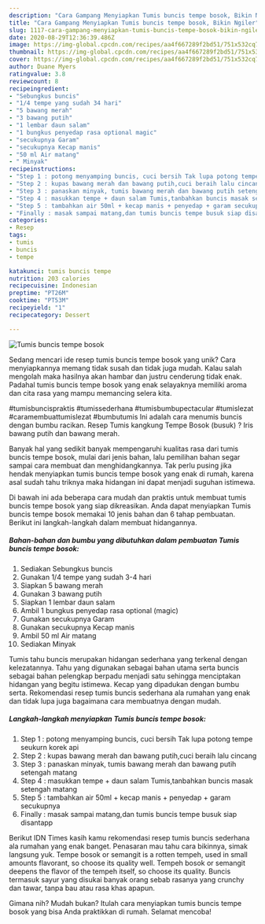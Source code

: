 ```yaml
---
description: "Cara Gampang Menyiapkan Tumis buncis tempe bosok, Bikin Ngiler"
title: "Cara Gampang Menyiapkan Tumis buncis tempe bosok, Bikin Ngiler"
slug: 1117-cara-gampang-menyiapkan-tumis-buncis-tempe-bosok-bikin-ngiler
date: 2020-08-29T12:36:39.486Z
image: https://img-global.cpcdn.com/recipes/aa4f667289f2bd51/751x532cq70/tumis-buncis-tempe-bosok-foto-resep-utama.jpg
thumbnail: https://img-global.cpcdn.com/recipes/aa4f667289f2bd51/751x532cq70/tumis-buncis-tempe-bosok-foto-resep-utama.jpg
cover: https://img-global.cpcdn.com/recipes/aa4f667289f2bd51/751x532cq70/tumis-buncis-tempe-bosok-foto-resep-utama.jpg
author: Duane Myers
ratingvalue: 3.8
reviewcount: 8
recipeingredient:
- "Sebungkus buncis"
- "1/4 tempe yang sudah 34 hari"
- "5 bawang merah"
- "3 bawang putih"
- "1 lembar daun salam"
- "1 bungkus penyedap rasa optional magic"
- "secukupnya Garam"
- "secukupnya Kecap manis"
- "50 ml Air matang"
- " Minyak"
recipeinstructions:
- "Step 1 : potong menyamping buncis, cuci bersih Tak lupa potong tempe seukurn korek api"
- "Step 2 : kupas bawang merah dan bawang putih,cuci beraih lalu cincang"
- "Step 3 : panaskan minyak, tumis bawang merah dan bawang putih setengah matang"
- "Step 4 : masukkan tempe + daun salam Tumis,tanbahkan buncis masak setengah matang"
- "Step 5 : tambahkan air 50ml + kecap manis + penyedap + garam secukupnya"
- "Finally : masak sampai matang,dan tumis buncis tempe busuk siap disantapp"
categories:
- Resep
tags:
- tumis
- buncis
- tempe

katakunci: tumis buncis tempe 
nutrition: 203 calories
recipecuisine: Indonesian
preptime: "PT26M"
cooktime: "PT53M"
recipeyield: "1"
recipecategory: Dessert

---
```



![Tumis buncis tempe bosok](https://img-global.cpcdn.com/recipes/aa4f667289f2bd51/751x532cq70/tumis-buncis-tempe-bosok-foto-resep-utama.jpg)

Sedang mencari ide resep tumis buncis tempe bosok yang unik? Cara menyiapkannya memang tidak susah dan tidak juga mudah. Kalau salah mengolah maka hasilnya akan hambar dan justru cenderung tidak enak. Padahal tumis buncis tempe bosok yang enak selayaknya memiliki aroma dan cita rasa yang mampu memancing selera kita.

#tumisbuncispraktis #tumissederhana #tumisbumbupectacular #tumislezat #caramembuattumislezat #bumbutumis Ini adalah cara menumis buncis dengan bumbu racikan. Resep Tumis kangkung Tempe Bosok (busuk) ? Iris bawang putih dan bawang merah.

Banyak hal yang sedikit banyak mempengaruhi kualitas rasa dari tumis buncis tempe bosok, mulai dari jenis bahan, lalu pemilihan bahan segar sampai cara membuat dan menghidangkannya. Tak perlu pusing jika hendak menyiapkan tumis buncis tempe bosok yang enak di rumah, karena asal sudah tahu triknya maka hidangan ini dapat menjadi suguhan istimewa.


Di bawah ini ada beberapa cara mudah dan praktis untuk membuat tumis buncis tempe bosok yang siap dikreasikan. Anda dapat menyiapkan Tumis buncis tempe bosok memakai 10 jenis bahan dan 6 tahap pembuatan. Berikut ini langkah-langkah dalam membuat hidangannya.

<!--inarticleads1-->

##### Bahan-bahan dan bumbu yang dibutuhkan dalam pembuatan Tumis buncis tempe bosok:

1. Sediakan Sebungkus buncis
1. Gunakan 1/4 tempe yang sudah 3-4 hari
1. Siapkan 5 bawang merah
1. Gunakan 3 bawang putih
1. Siapkan 1 lembar daun salam
1. Ambil 1 bungkus penyedap rasa optional (magic)
1. Gunakan secukupnya Garam
1. Gunakan secukupnya Kecap manis
1. Ambil 50 ml Air matang
1. Sediakan  Minyak


Tumis tahu buncis merupakan hidangan sederhana yang terkenal dengan kelezatannya. Tahu yang digunakan sebagai bahan utama serta buncis sebagai bahan pelengkap berpadu menjadi satu sehingga menciptakan hidangan yang begitu istimewa. Kecap yang dipadukan dengan bumbu serta. Rekomendasi resep tumis buncis sederhana ala rumahan yang enak dan tidak lupa juga bagaimana cara membuatnya dengan mudah. 

<!--inarticleads2-->

##### Langkah-langkah menyiapkan Tumis buncis tempe bosok:

1. Step 1 : potong menyamping buncis, cuci bersih Tak lupa potong tempe seukurn korek api
1. Step 2 : kupas bawang merah dan bawang putih,cuci beraih lalu cincang
1. Step 3 : panaskan minyak, tumis bawang merah dan bawang putih setengah matang
1. Step 4 : masukkan tempe + daun salam Tumis,tanbahkan buncis masak setengah matang
1. Step 5 : tambahkan air 50ml + kecap manis + penyedap + garam secukupnya
1. Finally : masak sampai matang,dan tumis buncis tempe busuk siap disantapp


Berikut IDN Times kasih kamu rekomendasi resep tumis buncis sederhana ala rumahan yang enak banget. Penasaran mau tahu cara bikinnya, simak langsung yuk. Tempe bosok or semangit is a rotten tempeh, used in small amounts flavorant, so choose its quality well. Tempeh bosok or semangit deepens the flavor of the tempeh itself, so choose its quality. Buncis termasuk sayur yang disukai banyak orang sebab rasanya yang crunchy dan tawar, tanpa bau atau rasa khas apapun. 

Gimana nih? Mudah bukan? Itulah cara menyiapkan tumis buncis tempe bosok yang bisa Anda praktikkan di rumah. Selamat mencoba!
